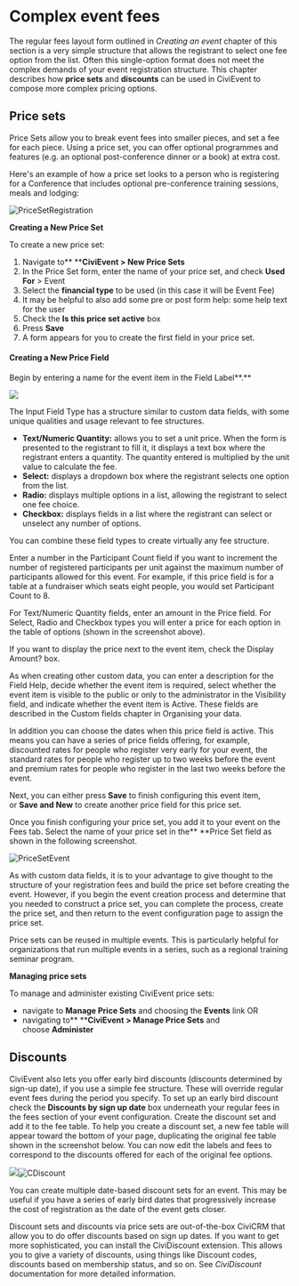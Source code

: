 Complex event fees
==================

The regular fees layout form outlined in *Creating an event* chapter of
this section is a very simple structure that allows the registrant to
select one fee option from the list. Often this single-option format
does not meet the complex demands of your event registration structure.
This chapter describes how **price sets** and **discounts** can be used
in CiviEvent to compose more complex pricing options.

Price sets 
-----------

Price Sets allow you to break event fees into smaller pieces, and set a
fee for each piece. Using a price set, you can offer optional programmes
and features (e.g. an optional post-conference dinner or a book) at
extra cost. 

Here's an example of how a price set looks to a person who is
registering for a Conference that includes optional pre-conference
training sessions, meals and lodging:

![PriceSetRegistration](../_edit/static/CiviCRM_update-CiviEvent-PriceSetRegistration-en.png "PriceSetRegistration")

**Creating a New Price Set**

To create a new price set:

1.  Navigate to** ****CiviEvent > New Price Sets** 
2.  In the Price Set form, enter the name of your price set, and check
    **Used For** > Event
3.  Select the **financial type** to be used (in this case it will be
    Event Fee)
4.  It may be helpful to also add some pre or post form help: some help
    text for the user
5.  Check the **Is this price set active** box  
6.  Press **Save**
7.  A form appears for you to create the first field in your price set.

#### **Creating a New Price Field**

Begin by entering a name for the event item in the Field Label**.**

![](../_edit/static/Event%20Price%20set%20v3.PNG)

The Input Field Type has a structure similar to custom data fields, with
some unique qualities and usage relevant to fee structures.

-   **Text/Numeric Quantity:** allows you to set a unit price. When the
    form is presented to the registrant to fill it, it displays a text
    box where the registrant enters a quantity. The quantity entered is
    multiplied by the unit value to calculate the fee. 
-   **Select:** displays a dropdown box where the registrant selects one
    option from the list. 
-   **Radio:** displays multiple options in a list, allowing the
    registrant to select one fee choice. 
-   **Checkbox:** displays fields in a list where the registrant can
    select or unselect any number of options. 

You can combine these field types to create virtually any fee structure.

Enter a number in the Participant Count field if you want to increment
the number of registered participants per unit against the maximum
number of participants allowed for this event. For example, if this
price field is for a table at a fundraiser which seats eight people, you
would set Participant Count to 8.

For Text/Numeric Quantity fields, enter an amount in the Price field.
For Select, Radio and Checkbox types you will enter a price for each
option in the table of options (shown in the screenshot above). 

If you want to display the price next to the event item, check the
Display Amount? box.

As when creating other custom data, you can enter a description for the
Field Help, decide whether the event item is required, select whether
the event item is visible to the public or only to the administrator in
the Visibility field, and indicate whether the event item is Active.
These fields are described in the Custom fields chapter in Organising
your data.

In addition you can choose the dates when this price field is active.
This means you can have a series of price fields offering, for example,
discounted rates for people who register very early for your event, the
standard rates for people who register up to two weeks before the event
and premium rates for people who register in the last two weeks before
the event. 

Next, you can either press **Save** to finish configuring this event
item, or **Save and New** to create another price field for this price
set.

Once you finish configuring your price set, you add it to your event on
the Fees tab. Select the name of your price set in the** **Price Set
field as shown in the following screenshot.

![PriceSetEvent](../_edit/static/CiviCRM_update-CiviEvent-PriceSetEvent-en.png "PriceSetEvent")

As with custom data fields, it is to your advantage to give thought to
the structure of your registration fees and build the price set before
creating the event. However, if you begin the event creation process and
determine that you needed to construct a price set, you can complete the
process, create the price set, and then return to the event
configuration page to assign the price set.

Price sets can be reused in multiple events. This is particularly
helpful for organizations that run multiple events in a series, such as
a regional training seminar program.

**Managing price sets**

To manage and administer existing CiviEvent price sets:

-   navigate to **Manage Price Sets** and choosing the **Events** link
    OR 
-   navigating to** ****CiviEvent > Manage Price Sets** and
    choose **Administer**

Discounts 
-----------

CiviEvent also lets you offer early bird discounts (discounts determined
by sign-up date), if you use a simple fee structure. These will override
regular event fees during the period you specify. To set up an early
bird discount check the **Discounts by sign up date** box underneath
your regular fees in the fees section of your event configuration.
Create the discount set and add it to the fee table. To help you create
a discount set, a new fee table will appear toward the bottom of your
page, duplicating the original fee table shown in the screenshot below.
You can now edit the labels and fees to correspond to the discounts
offered for each of the original fee options.   

![](http://booki.flossmanuals.net/civicrm/http://en.flossmanuals.net/floss/pub/CiviCRM/CiviEvent/)![CDiscount](../_edit/static/CiviCRM-CiviEvent-CDiscount-en.gif "CDiscount") 

You can create multiple date-based discount sets for an event. This may
be useful if you have a series of early bird dates that progressively
increase the cost of registration as the date of the event gets closer.

Discount sets and discounts via price sets are out-of-the-box CiviCRM
that allow you to do offer discounts based on sign up dates. If you want
to get more sophisticated, you can install the CiviDiscount extension.
This allows you to give a variety of discounts, using things like
Discount codes, discounts based on membership status, and so on. See
*CiviDiscount* documentation for more detailed information. 
